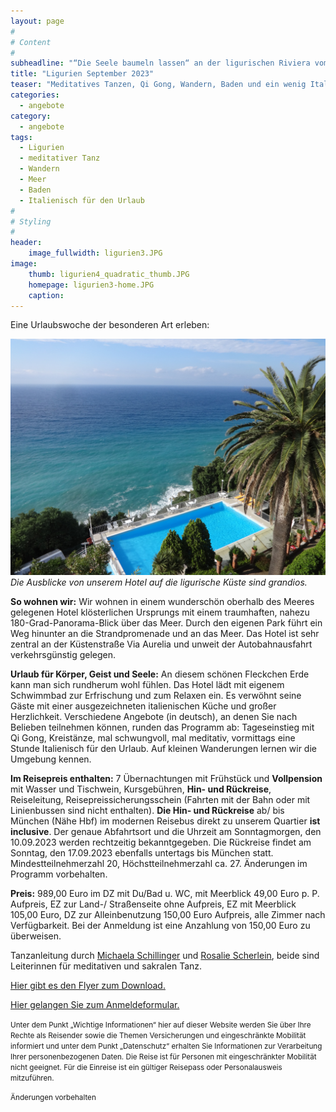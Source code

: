 ```yaml
---
layout: page
#
# Content
#
subheadline: "“Die Seele baumeln lassen“ an der ligurischen Riviera vom 10. bis 17. September 2023 - AUSGEBUCHT"
title: "Ligurien September 2023"
teaser: "Meditatives Tanzen, Qi Gong, Wandern, Baden und ein wenig Italienisch für den Urlaub lernen"
categories:
  - angebote
category:
  - angebote
tags:
  - Ligurien
  - meditativer Tanz
  - Wandern
  - Meer
  - Baden
  - Italienisch für den Urlaub
#
# Styling
#
header:
    image_fullwidth: ligurien3.JPG
image:
    thumb: ligurien4_quadratic_thumb.JPG
    homepage: ligurien3-home.JPG
    caption:
---
```


Eine Urlaubswoche der besonderen Art erleben:

![Die Ausblicke von unserem Hotel auf die ligurische Küste sind grandios.](/images/Ligurien15.JPG)
*Die Ausblicke von unserem Hotel auf die ligurische Küste sind grandios.*

**So wohnen wir:** Wir wohnen in einem wunderschön oberhalb des Meeres gelegenen Hotel klösterlichen Ursprungs mit einem traumhaften, nahezu 180-Grad-Panorama-Blick über das Meer. Durch den eigenen Park führt ein Weg hinunter an die Strandpromenade und an das Meer. Das Hotel ist sehr zentral an der Küstenstraße Via Aurelia und unweit der Autobahnausfahrt verkehrsgünstig gelegen.

**Urlaub für Körper, Geist und Seele:** An diesem schönen Fleckchen Erde kann man sich rundherum wohl fühlen. Das Hotel lädt mit eigenem Schwimmbad zur Erfrischung und zum Relaxen ein. Es verwöhnt seine Gäste mit einer ausgezeichneten italienischen Küche und großer Herzlichkeit. Verschiedene Angebote (in deutsch), an denen Sie nach Belieben teilnehmen können, runden das Programm ab: Tageseinstieg mit Qi Gong, Kreistänze, mal schwungvoll, mal meditativ, vormittags eine Stunde Italienisch für den Urlaub. Auf kleinen Wanderungen lernen wir die Umgebung kennen.

**Im Reisepreis enthalten:** 7 Übernachtungen mit Frühstück und **Vollpension** mit Wasser und Tischwein, Kursgebühren, **Hin- und Rückreise**, Reiseleitung, Reisepreissicherungsschein (Fahrten mit der Bahn oder mit Linienbussen sind nicht enthalten).
**Die Hin- und Rückreise** ab/ bis München (Nähe Hbf) im modernen Reisebus direkt zu unserem Quartier **ist inclusive**. Der genaue Abfahrtsort und die Uhrzeit am Sonntagmorgen, den 10.09.2023 werden rechtzeitig bekanntgegeben. Die Rückreise findet am Sonntag, den 17.09.2023 ebenfalls untertags bis München statt.
Mindestteilnehmerzahl 20, Höchstteilnehmerzahl ca. 27. Änderungen im Programm vorbehalten.

**Preis:** 989,00 Euro im DZ mit Du/Bad u. WC, mit Meerblick 49,00 Euro p. P. Aufpreis, EZ zur Land-/ Straßenseite ohne Aufpreis, EZ mit Meerblick 105,00 Euro, DZ zur Alleinbenutzung 150,00 Euro Aufpreis, alle Zimmer nach Verfügbarkeit. Bei der Anmeldung ist eine Anzahlung von 150,00 Euro zu überweisen.

Tanzanleitung durch [Michaela Schillinger](/referenten/) und [Rosalie Scherlein](/ueber-uns/), beide sind Leiterinnen für meditativen und sakralen Tanz.

[Hier gibt es den Flyer zum Download.](/assets/downloads/Ligurien_September_2023.pdf)

[Hier gelangen Sie zum Anmeldeformular.](/anmeldung/)

<body><small>
Unter dem Punkt „Wichtige Informationen“ hier auf dieser Website werden Sie über Ihre Rechte als Reisender sowie die Themen Versicherungen und eingeschränkte Mobilität informiert und unter dem Punkt „Datenschutz“ erhalten Sie Informationen zur Verarbeitung Ihrer personenbezogenen Daten. Die Reise ist für Personen mit eingeschränkter Mobilität nicht geeignet. Für die Einreise ist ein gültiger Reisepass oder Personalausweis mitzuführen.

Änderungen vorbehalten
</small></body>

